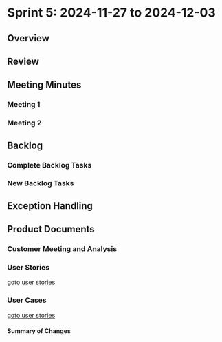 # Sprint 5: 2024-11-27 to 2024-12-03

## Overview

## Review

## Meeting Minutes

### Meeting 1

### Meeting 2

## Backlog

### Complete Backlog Tasks

### New Backlog Tasks

## Exception Handling

## Product Documents

### Customer Meeting and Analysis

### User Stories

[goto user stories](https://github.com/CoralCoralCoralCoral/documentation/blob/Use-Cases/sprints/sprint_5/user_stories.md)


### User Cases

[goto user stories](https://github.com/CoralCoralCoralCoral/documentation/blob/Use-Cases/sprints/sprint_5/use_cases.md)

#### Summary of Changes
